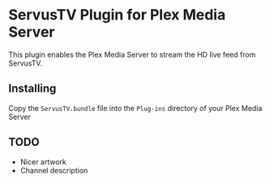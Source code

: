 # ServusTV Plugin for Plex Media Server

This plugin enables the Plex Media Server to stream the HD live feed from ServusTV.

## Installing

Copy the `ServusTV.bundle` file into the `Plug-ins` directory of your Plex Media Server

## TODO

- Nicer artwork
- Channel description
